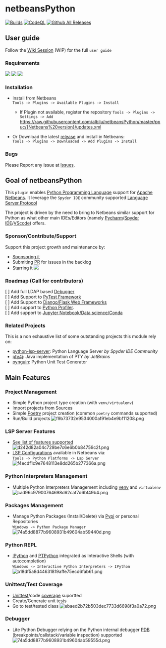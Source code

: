 # netbeansPython

[![Builds](https://github.com/albilu/netbeansPython/actions/workflows/builds.yml/badge.svg?branch=master)](https://github.com/albilu/netbeansPython/actions/workflows/builds.yml) [![CodeQL](https://github.com/albilu/netbeansPython/actions/workflows/codeql.yml/badge.svg?branch=master)](https://github.com/albilu/netbeansPython/actions/workflows/codeql.yml) [![Github All Releases](https://img.shields.io/github/downloads/albilu/netbeansPython/total.svg)]()

## User guide

Follow the [Wiki Session](https://github.com/albilu/netbeansPython/wiki) (WIP) for the full `user guide`

### Requirements

[![](https://img.shields.io/badge/Python-3.8+-green)]() [![](https://img.shields.io/badge/JDK-11+-green)]() [![](https://img.shields.io/badge/Netbeans-13+-green)]()

### Installation

-   Install from Netbeans \
     `Tools -> Plugins -> Available Plugins -> Install`

    -   If Plugin not available, register the repository
        `Tools -> Plugins -> Settings -> Add`
        https://raw.githubusercontent.com/albilu/netbeansPython/master/ppuc/{Netbeans%20version}/updates.xml

-   Or Download the latest [release](https://github.com/albilu/netbeansPython/releases) and install in Netbeans: \
     `Tools -> Plugins -> Downloaded -> Add Plugins -> Install`

### Bugs

Please Report any issue at [Issues](https://github.com/albilu/netbeansPython/issues).

## Goal of netbeansPython

This `plugin` enables [Python Programming Language](https://www.python.org/about/) support for [Apache Netbeans](https://netbeans.apache.org/).
It leverage the `Spyder IDE` community supported [Language Server Protocol](https://github.com/python-lsp/python-lsp-server)

The project is driven by the need to bring to Netbeans similar support for Python as what other main IDEs/Editors (namely [Pycharm](https://www.jetbrains.com/fr-fr/pycharm/)/[Spyder IDE](https://www.spyder-ide.org/)/[VScode](https://code.visualstudio.com/docs/languages/python)) offers.

### Sponsor/Contribute/Support

Support this project growth and maintenance by:

-   [Sponsoring it](https://github.com/sponsors/albilu)
-   Submiting [PR](https://github.com/albilu/netbeansPython/pulls) for issues in the backlog
-   Starring it [![](https://img.shields.io/github/stars/albilu/netbeansPython)]()

### Roadmap (Call for contributors)

[ ] Add full LDAP based [Debugger](https://github.com/users/albilu/projects/3?pane=issue&itemId=26372748) \
[ ] Add Support to [PyTest Framework](https://github.com/users/albilu/projects/3?pane=issue&itemId=26372837) \
[ ] Add Support to [Django/Flask Web Frameworks](https://github.com/users/albilu/projects/3?pane=issue&itemId=26372901) \
[ ] Add support to [Python Profiler](https://github.com/users/albilu/projects/3?pane=issue&itemId=26372872). \
[ ] Add support to [Jupyter Notebook/Data science/Conda](https://github.com/users/albilu/projects/3?pane=issue&itemId=26372936)

### Related Projects

This is a non exhaustive list of some outstanding projects this module rely on:

-   [python-lsp-server](https://github.com/python-lsp/python-lsp-server): Python Language Server _by Spyder IDE Community_
-   [pty4j](https://github.com/JetBrains/pty4j): Java implementation of PTY _by JetBrains_
-   [pynguin](https://github.com/se2p/pynguin): Python Unit Test Generator

## Main Features

### Project Management

-   Simple Python project type creation (with `venv/virtualenv`)
-   Import projects from Sources
-   Simple [Poetry](https://python-poetry.org/) project creation (common `poetry` commands supported)
-   Run/Build projects
    ![f9b73732e9534000af91eb4e9bf11208.png](_resources/f9b73732e9534000af91eb4e9bf11208.png)

### LSP Server Features

-   [See list of features supported](https://github.com/python-lsp/python-lsp-server#lsp-server-features)
    ![d242d82a04c729be7c6e6b0b84759c2f.png](_resources/d242d82a04c729be7c6e6b0b84759c2f.png)
-   [LSP Configurations](https://github.com/python-lsp/python-lsp-server#configuration) available in Netbeans via: \
     `Tools -> Python Platforms -> Lsp Server`
    ![f4ecdf1c9e7648113e8dd265b277366a.png](_resources/f4ecdf1c9e7648113e8dd265b277366a.png)

### Python Interpreters Management

-   Multiple Python Interpreters Management including [venv](https://docs.python.org/3/library/venv.html#venv-def) and `virtualenv`
    ![cad96c97900764698d62caf7d6bf49b4.png](_resources/cad96c97900764698d62caf7d6bf49b4.png)

### Packages Management

-   Manage Python Packages (Install/Delete) via [Pypi](https://pypi.org/) or personal Repositories \
     `Windows -> Python Package Manager`
    ![74a5dd8877b9608931b49604ab59440d.png](_resources/74a5dd8877b9608931b49604ab59440d.png)

### Python REPL

-   [IPython](https://github.com/ipython/ipython) and [PTPython](https://github.com/prompt-toolkit/ptpython) integrated as Interactive Shells (with autocompletion) \
     `Windows -> Interactive Python Interpreters -> IPython`
    ![b18df5a8d44631819affe75ecd6fab61.png](_resources/b18df5a8d44631819affe75ecd6fab61.png)

### Unittest/Test Coverage

-   [Unittest](https://docs.python.org/3/library/unittest.html)/code [coverage](https://coverage.readthedocs.io/en/7.2.2/#) suportted
-   Create/Generate unit tests
-   Go to test/tested class
    ![ebaed2b72b503dec7733d6698f3a0a72.png](_resources/ebaed2b72b503dec7733d6698f3a0a72.png)

### Debugger

-   Lite Python Debugger relying on the Python internal debugger [PDB](https://docs.python.org/3/library/pdb.html) (breakpoints/callstack/variable inspection) supported
    ![74a5dd8877b9608931b49604ab59555d.png](_resources/74a5dd8877b9608931b49604ab59555d.png)

